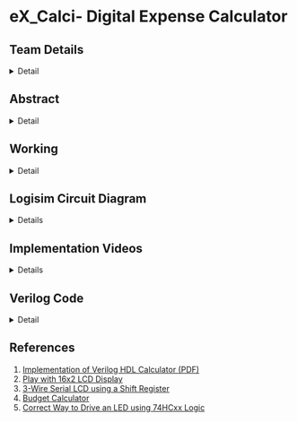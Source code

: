 # eX_Calci- Digital Expense Calculator
## Team Details
<details>
  <summary>Detail</summary>

  > Semester: 3rd Sem B. Tech. CSE

  > Section: S1/S2

  > Member-1: **Chirag S**, 221CS214, chirags.221cs214@nitk.edu.in

  > Member-2: **N Nagabhushanam**, 221CS231, nnagabhushanam.221cs231@nitk.edu.in

  > Member-3: **N Yaswanth**, 221CS232, namburiyaswanth.221cs232@nitk.edu.in
</details>

## Abstract
<details>
  <summary>Detail</summary>

  > This project's goal is to develop an expense calculator utilizing the concepts of digital systems. It combines hardware and software elements to produce an integrated system that can calculate expenses effectively. This project offers a chance to apply theoretical knowledge to a real-world situation in the field of digital systems, producing a useful and approachable expense calculator. This system puts forward an innovative solution to the user by keeping them conscious of the ongoing expenses through various mediums. Our motivation for this project includes:
  >
  > 1. **Budget Tracking:** An expense calculator helps users and businesses monitor spending patterns, making it easier to stick to a budget.
  > 2. **Financial Planning:** Users can forecast future expenses based on past data, aiding in long-term financial planning and decision making.
  > 3. **Expense Categorization:** The calculator categorizes expenses, providing insights into where money is being allocated, which is crucial for optimizing finances.
  >
  > As a team, we aim to contribute to the way of life of every individual in the management of finance, capital, investments, and future consciousness about one's expenditure. Our expense calculator offers a comprehensive categorization system, allowing you to classify expenses with precision and even customize categories to suit your unique spending patterns, providing a more tailored financial management experience. 
  >
  > Unique colored LEDs are being used to provide a visual understanding of expenses. Audio warnings ensure that you prioritize your savings, making life way smoother. 
  >
  > The digital expense calculator system is a user-friendly tool designed to help individuals manage their expenses efficiently while staying within their defined budget. This system seamlessly integrates user input, a 7-segment display, and various control modules to provide real-time information about expenses and budget status.
</details>

## Working
<details>
  <summary>Detail</summary>

## Functional Table
<details>
  <summary>Table</summary>

  > This table represents one iteration of input to be given into the system.

| Category | INPUT | Cumulative | Green LED | Yellow LED | Red LED |
| -------- | ----- | ---------- | --------- | ---------- | ------- |
| D        | 5000  | 0000       | 1         | 0          | 0       |
| A        | 2000  | 2000       | 1         | 0          | 0       |
| B        | 1000  | 3000       | 1         | 0          | 0       |
| A        | 1500  | 4500       | 1         | 0          | 0       |
| B        | 100   | 4600       | 0         | 1          | 0       |
| A        | 390   | 4990       | 0         | 1          | 0       |
| B        | 100   | 5090       | 0         | 0          | 1       |
| B        | 2000  | 7090       | 0         | 0          | 1       |
</details>


## Flow of Execution

![Design-S2-T7-flow chart.png](https://github.com/Nagabhushanam2005/eX_Calci/blob/main/Snapshots/Design-S2-T7-flow%20chart.jpg)

</details>

## Logisim Circuit Diagram
<details>
  
![logisim_circuit.png](https://github.com/Nagabhushanam2005/eX_Calci/blob/main/Snapshots/logisim_circuit.png)
</details>

## Implementation Videos
<details>
  
  https://github.com/Nagabhushanam2005/eX_Calci/assets/122552163/19a717a9-4854-4638-bff1-22b2db002038
  
  https://github.com/Nagabhushanam2005/eX_Calci/assets/122552163/3275cc99-1ac2-42b3-a521-e5909de64531
  [![Hardware Output]()](https://github.com/Nagabhushanam2005/eX_Calci/blob/main/Videos/Hardware.mp4)
  [![Logisim Simulation]()](https://github.com/Nagabhushanam2005/eX_Calci/blob/main/Videos/Logisim%20simu.mp4)
</details>

## Verilog Code
<details>
  <summary>Detail</summary>
```

    module Accumulator(
        input wire [15:0]a,
        input wire [15:0]b,
        output wire [15:0]sum,
        output wire cout
        );
        assign {cout,sum} = a + b;
    endmodule
    module AcceptExpense (
        input [15:0]bin_a,
        input [15:0]prev_accum_a,

        output [15:0]accum_a
    );
        wire y;
        Accumulator accum(
            .a(bin_a),
            .b(prev_accum_a),
            .sum(accum_a),
            .cout(y)
        );
        
    endmodule

    module bcd_comparator_16bit(
        input wire [15:0]a,
        input wire [15:0]b,
        output wire equal,
        output wire a_greater,
        output wire b_greater
    );
    //compartor
    wire x0,x1,x2,x3,x4,x5,x6,x7,x8,x9,x10,x11,x12,x13,x14,x15;
    assign x0= ~(a[0] ^ b[0]);
    assign x1= ~(a[1] ^ b[1]);
    assign x2= ~(a[2] ^ b[2]);
    assign x3= ~(a[3] ^ b[3]); 
    assign x4= ~(a[4] ^ b[4]);
    assign x5= ~(a[5] ^ b[5]);
    assign x6= ~(a[6] ^ b[6]);
    assign x7= ~(a[7] ^ b[7]);
    assign x8= ~(a[8] ^ b[8]);
    assign x9= ~(a[9] ^ b[9]);
    assign x10= ~(a[10] ^ b[10]);
    assign x11= ~(a[11] ^ b[11]);
    assign x12= ~(a[12] ^ b[12]);
    assign x13= ~(a[13] ^ b[13]);
    assign x14= ~(a[14] ^ b[14]);
    assign x15= ~(a[15] ^ b[15]);
    //logic comparator

    assign equal=(x15 & x14 & x13 & x12 & x11 & x10 & x9 & x8 & x7 & x6 & x5 & x4 & x3 & x2 & x1 & x0);
    assign a_greater=((a[15] & ~b[15]) | (x15 & a[14] & ~b[14]) | (x15 & x14 & a[13] & ~b[13]) | (x15 & x14 & x13 & a[12] & ~b[12]) | (x15 & x14 & x13 & x12 & a[11] & ~b[11]) | (x15 & x14 & x13 & x12 & x11 & a[10] & ~b[10]) | (x15 & x14 & x13 & x12 & x11 & x10 & a[9] & ~b[9]) | (x15 & x14 & x13 & x12 & x11 & x10 & x9 & a[8] & ~b[8]) | (x15 & x14 & x13 & x12 & x11 & x10 & x9 & x8 & a[7] & ~b[7]) | (x15 & x14 & x13 & x12 & x11 & x10 & x9 & x8 & x7 & a[6] & ~b[6]) | (x15 & x14 & x13 & x12 & x11 & x10 & x9 & x8 & x7 & x6 & a[5] & ~b[5]) | (x15 & x14 & x13 & x12 & x11 & x10 & x9 & x8 & x7 & x6 & x5 & a[4] & ~b[4]) | (x15 & x14 & x13 & x12 & x11 & x10 & x9 & x8 & x7 & x6 & x5 & x4 & a[3] & ~b[3]) | (x15 & x14 & x13 & x12 & x11 & x10 & x9 & x8 & x7 & x6 & x5 & x4 & x3 & a[2] & ~b[2]) | (x15 & x14 & x13 & x12 & x11 & x10 & x9 & x8 & x7 & x6 & x5 & x4 & x3 & x2 & a[1] & ~b[1]) | (x15 & x14 & x13 & x12 & x11 & x10 & x9 & x8 & x7 & x6 & x5 & x4 & x3 & x2 & x1 &a[0]&~b[0]));
    assign b_greater=((~a[15] & b[15]) | (x15 & ~a[14] & b[14]) | (x15 & x14 & ~a[13] & b[13]) | (x15 & x14 & x13 & ~a[12] & b[12]) | (x15 & x14 & x13 & x12 & ~a[11] & b[11]) | (x15 & x14 & x13 & x12 & x11 & ~a[10] & b[10]) | (x15 & x14 & x13 & x12 & x11 & x10 & ~a[9] & b[9]) | (x15 & x14 & x13 & x12 & x11 & x10 & x9 & ~a[8] & b[8]) | (x15 & x14 & x13 & x12 & x11 & x10 & x9 & x8 & ~a[7] & b[7]) | (x15 & x14 & x13 & x12 & x11 & x10 & x9 & x8 & x7 & ~a[6] & b[6]) | (x15 & x14 & x13 & x12 & x11 & x10 & x9 & x8 & x7 & x6 & ~a[5] & b[5]) | (x15 & x14 & x13 & x12 & x11 & x10 & x9 & x8 & x7 & x6 & x5 & ~a[4] & b[4]) | (x15 & x14 & x13 & x12 & x11 & x10 & x9 & x8 & x7 & x6 & x5 & x4 & ~a[3] & b[3]) | (x15 & x14 & x13 & x12 & x11 & x10 & x9 & x8 & x7 & x6 & x5 & x4 & x3 & ~a[2] & b[2]) | (x15 & x14 & x13 & x12 & x11 & x10 & x9 & x8 & x7 & x6 & x5 & x4 & x3 & x2 & ~a[1] & b[1]) | (x15 & x14 & x13 & x12 & x11 & x10 & x9 & x8 & x7 & x6 & x5 & x4 & x3 & x2 & x1 & ~a[0]&b[0]));

    endmodule


    module Executor(
        input [15:0] budget,
        input [15:0] ninebudget,
        input [15:0]a_expense,
        input [15:0]b_expense,
        input [15:0]prev_accum_a,
        input [15:0]prev_accum_b,
        output [15:0]accum_a,
        output [15:0]accum_b,
        output [15:0]cumulative,
        output [2:0] led_gyr
    );
        

            wire i,o,p,o1,p1;
            AcceptExpense m6(a_expense,prev_accum_a,accum_a);
            AcceptExpense m7(b_expense,prev_accum_b,accum_b);
            Accumulator m8(accum_a,accum_b,cumulative,i);
            bcd_comparator_16bit m9(cumulative,ninebudget,o,ninty_comp,p);
            bcd_comparator_16bit m10(cumulative,budget,o1,budget_comp,p1);
            

            wire g,y,r;
            assign r=budget_comp;
            assign y=ninty_comp&(~r);
            assign g=~(y | r);
            assign led_gyr[0]=g;
            assign led_gyr[1]=y;
            assign led_gyr[2]=r;

        
    endmodule

    module mini_tb;

        reg [15:0] budget;
        reg [15:0] ninebudget;
        reg [15:0] a_expense;
        reg [15:0] b_expense;
        reg [15:0]prev_accum_a;
        reg [15:0]prev_accum_b;
        wire [15:0]accum_a;
        wire [15:0]accum_b;
        wire [15:0]cumulative;
        wire [2:0] led_gyr;
        Executor M1(budget,ninebudget,a_expense,b_expense,prev_accum_a,prev_accum_b,accum_a,accum_b,cumulative,led_gyr);
        
        initial 
        begin   
            $display("|   Budget  |  ninty percent budget |      Expense-A      |     Expense-B     |   Cumulative-A   |   Cumulative-B  |   Cumulative   | G | Y | R |");
            $display("|-----------------------------------------------------------------------------------------------------------------------------------------------|");

            prev_accum_a=16'd0;
            prev_accum_b=16'd0;
            budget=16'd5000;
            ninebudget=16'd4500;
            a_expense=16'd500;
            b_expense=16'd400;
            $monitor("| %d     |            %d      |       %d         |       %d       |       %d      |       %d     |       %d    | %b | %b | %b | ",budget,ninebudget,a_expense,b_expense,accum_a,accum_b,cumulative,led_gyr[0],led_gyr[1],led_gyr[2]);
            
        repeat(10)
        begin
                #10 a_expense=$urandom%500; b_expense=$urandom%500; prev_accum_a=accum_a+16'd0; prev_accum_b=accum_b+16'd0;
            
        end
            
        end
        
        initial #2390 $finish;


    endmodule


## Verilog Output
![Verilog output](https://github.com/Nagabhushanam2005/eX_Calci/blob/main/Snapshots/verilog-output.png)

</details>




## References
1. [Implementation of Verilog HDL Calculator (PDF)](https://ir.unimas.my/id/eprint/33604/1/Implementation%20of%20Verilog%20HDL%2n%20Calculator.pdf)
2. [Play with 16x2 LCD Display](https://circuit4us.medium.com/play-with-16x2-lcd-display-ca70a047af36)
3. [3-Wire Serial LCD using a Shift Register](https://www.electronics-lab.com/project/3-wire-serial-lcd-using-a-shift-register)
4. [Budget Calculator](https://www.calculator.net/budget-calculator.html)
5. [Correct Way to Drive an LED using 74HCxx Logic](https://electronics.stackexchange.com/questions/376598/correct-way-to-drive-an-ledusing-74hcxx-logic)
